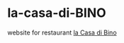 # la-casa-di-BINO
website for restaurant
[la Casa di Bino](https://lacasadibino.000webhostapp.com/index.amp.html)
